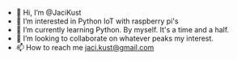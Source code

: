 - 👋 Hi, I’m @JaciKust
- 👀 I’m interested in Python IoT with raspberry pi's
- 🌱 I’m currently learning Python. By myself. It's a time and a half. 
- 💞️ I’m looking to collaborate on whatever peaks my interest. 
- 📫 How to reach me jaci.kust@gmail.com


